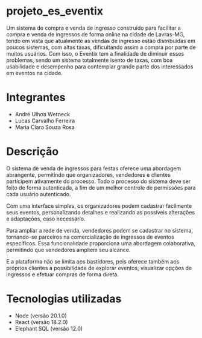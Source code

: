 # projeto_es_eventix
Um sistema de compra e venda de ingresso construído para facilitar a compra e venda de ingressos de forma online na cidade de Lavras-MG, tendo em vista que atualmente as vendas de ingresso estão distribuídas em poucos sistemas, com altas taxas, dificultando assim a compra por parte de muitos usuários. Com isso, o Eventix tem a finalidade de diminuir esses problemas, sendo um sistema totalmente isento de taxas, com boa usabilidade e desempenho para contemplar grande parte dos interessados em eventos na cidade.

# Integrantes
- André Ulhoa Werneck
- Lucas Carvalho Ferreira
- Maria Clara Souza Rosa

# Descrição
O sistema de venda de ingressos para festas oferece uma abordagem abrangente, permitindo que organizadores, vendedores e clientes participem ativamente do processo. Todo o processo do sistema deve ser feito de forma autenticada, a fim de um melhor controle de permissões para cada usuário autenticado. 

Com uma interface simples, os organizadores podem cadastrar facilmente seus eventos, personalizando detalhes e realizando as possíveis alterações e adaptações, caso necessário.

Para ampliar a rede de venda, vendedores podem se cadastrar no sistema, tornando-se parceiros na comercialização de ingressos de eventos específicos. Essa funcionalidade proporciona uma abordagem colaborativa, permitindo que vendedores ampliem seu alcance.

E a plataforma não se limita aos bastidores, pois oferece também aos próprios clientes a possibilidade de explorar eventos, visualizar opções de ingressos e efetuar compras de forma direta.


# Tecnologias utilizadas
- Node (versão 20.1.0)
- React (versão 18.2.0)
- Elephant SQL (versão 12.0)
